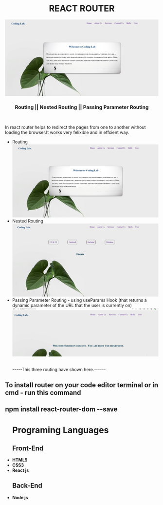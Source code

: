 <h1 align ="center">REACT ROUTER</h1>
<!-- <h2><a href="https://hyperdevil-x.github.io/formvalidation/" target="_blank">Form Link</a></h2> -->
<img src="cover.PNG">
 <h3  align ="center"><b>Routing || Nested Routing || Passing Parameter Routing</b></h3>
 <br>
<p>In react router helps to redirect the pages from one to another without loading the browser.It works very felixible and in effcient way.</p>
<ul>
 <li>Routing</li>
 <img src="cover.PNG">
 <li>Nested Routing</li>
 <img src="nested.PNG">
 <li>Passing Parameter Routing - using useParams Hook (that returns a dynamic parameter of the URL that the user is currently on)</li>
 <img src="params.PNG">
 &nbsp;&nbsp;<p>-----This three routing have shown here.------</p>
</ul>
<h2>To install router on your code editor terminal or in cmd - run this command</h2>
<h2>npm install react-router-dom --save</h2>
<ul>
 <h1><b>Programing Languages<b></h1>
<h2><b>Front-End</b></h2>
<li>HTML5</li>
 <li>CSS3</li>
  <li>React js</li>
</ul>
<ul>
<h2><b> Back-End </b></h2>
 <li>Node js</li>
</ul>

